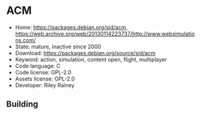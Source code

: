 # ACM

- Home: https://packages.debian.org/sid/acm, https://web.archive.org/web/20130114223737/http://www.websimulations.com/
- State: mature, inactive since 2000
- Download: https://packages.debian.org/source/sid/acm
- Keyword: action, simulation, content open, flight, multiplayer
- Code language: C
- Code license: GPL-2.0
- Assets license: GPL-2.0
- Developer: Riley Rainey

## Building
